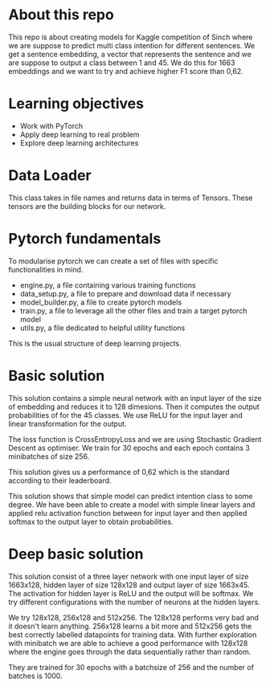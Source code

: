 
# About this repo 
This repo is about creating models for Kaggle competition of Sinch where we are suppose to predict multi class intention for different sentences. We get a sentence embedding, a vector that represents the sentence and we are suppose to output a class between 1 and 45. We do this for 1663 embeddings and we want to try and achieve higher F1 score than 0,62.

# Learning objectives 
- Work with PyTorch 
- Apply deep learning to real problem 
- Explore deep learning architectures 

# Data Loader 
This class takes in file names and returns data in terms of Tensors. These tensors are the building blocks for our network. 

# Pytorch fundamentals 
To modularise pytorch we can create a set of files with specific functionalities in mind. 
- engine.py, a file containing various training functions 
- data_setup.py, a file to prepare and download data if necessary 
- model_builder.py, a file to create pytorch models 
- train.py, a file to leverage all the other files and train a target pytorch model 
- utils.py, a file dedicated to helpful utility functions 

This is the usual structure of deep learning projects. 
# Basic solution 
This solution contains a simple neural network with an input layer of the size of embedding and reduces it to 128 dimesions. Then it computes the output probabilities of for the 45 classes. We use ReLU for the input layer and linear transformation for the output. 

The loss function is CrossEntropyLoss and we are using Stochastic Gradient Descent as optimiser. We train for 30 epochs and each epoch contains 3 minibatches of size 256. 

This solution gives us a performance of 0,62 which is the standard according to their leaderboard. 

This solution shows that simple model can predict intention class to some degree. We have been able to create a model with simple linear layers and applied relu activation function between for input layer and then applied softmax to the output layer to obtain probabilities. 

# Deep basic solution 
This solution consist of a three layer network with one input layer of size 1663x128, hidden layer of size 128x128 and output layer of size 1663x45. The activation for hidden layer is ReLU and the output will be softmax. 
We try different configurations with the number of neurons at the hidden layers. 

We try 128x128, 256x128 and 512x256. 
The 128x128 performs very bad and it doesn't learn anything. 256x128 learns a bit more and 512x256 gets the best correctly labelled datapoints for training data. With further exploration with minibatch we are able to achieve a good performance with 128x128 where the engine goes through the data sequentially rather than random. 

They are trained for 30 epochs with a batchsize of 256 and the number of batches is 1000. 
